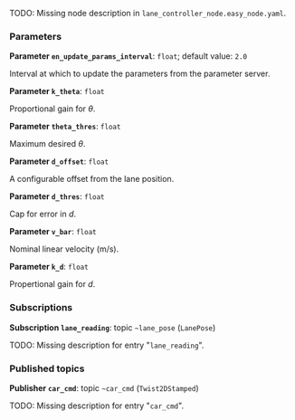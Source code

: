 <div id='lane_control-lane_controller_node-autogenerated' markdown='1'>


<!-- do not edit this file, autogenerated -->

TODO: Missing node description in `lane_controller_node.easy_node.yaml`.

### Parameters 

**Parameter `en_update_params_interval`**: `float`; default value: `2.0`

Interval at which to update the parameters from the parameter server.

**Parameter `k_theta`**: `float`

Proportional gain for $\theta$.

**Parameter `theta_thres`**: `float`

Maximum desired $\theta$.

**Parameter `d_offset`**: `float`

A configurable offset from the lane position.

**Parameter `d_thres`**: `float`

Cap for error in $d$.

**Parameter `v_bar`**: `float`

Nominal linear velocity (m/s).

**Parameter `k_d`**: `float`

Propertional gain for $d$.

### Subscriptions 

**Subscription `lane_reading`**: topic `~lane_pose` (`LanePose`)

TODO: Missing description for entry "`lane_reading`".

### Published topics

**Publisher `car_cmd`**: topic `~car_cmd` (`Twist2DStamped`)

TODO: Missing description for entry "`car_cmd`".



</div>
<style>
.box {
    display: block;
}
.box + .box {
 margin-top: 2em;
}
</style>

    